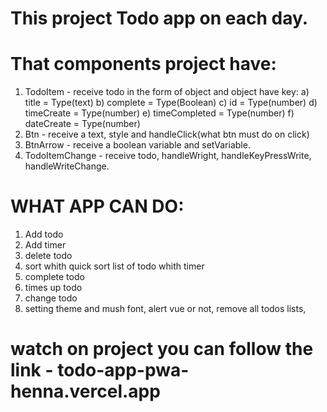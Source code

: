 # This project Todo app on each day.
# That components project have:
 1) TodoItem - receive todo in the form of object and object have key:
    a) title = Type(text)
    b) complete = Type(Boolean)
    c) id = Type(number)
    d) timeCreate = Type(number)
    e) timeCompleted = Type(number)
    f) dateCreate = Type(number)
 2) Btn - receive a text, style and handleClick(what btn must do on click)
 3) BtnArrow - receive a boolean variable and setVariable.
 4) TodoItemChange - receive todo, handleWright, 
    handleKeyPressWrite, handleWriteChange.
# WHAT APP CAN DO:
   1) Add todo
   2) Add timer
   3) delete todo
   4) sort whith quick sort list of todo whith timer
   5) complete todo
   6) times up todo
   7) change todo
   8) setting theme and mush font, alert vue or not, remove all todos lists, 
   
# watch on project you can follow the link - todo-app-pwa-henna.vercel.app

